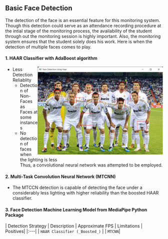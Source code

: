 ## Basic Face Detection
The detection of the face is an essential feature for this monitoring system. Though this detection could serve as an attendance recording procedure at the intial stage of the monitoring process, the availability of the student through out the monitoring session is highly important.
Also, the monitoring system ensures that the student solely does his work. Here is when the detection of multiple faces comes to play.

#### 1. HAAR Classifier with AdaBoost algorithm
<span>
  <img src="../../assets/images/team_photo.png" align="right" width="400" >
</span>

- Less Detection Reliablity
  - Detection of Non-Faces as Faces at some instances
  - No detection of faces when the lighting is less  
Thus, a convolutional neural network was attempted to be employed.

#### 2. Multi-Task Convolution Neural Network (MTCNN)

- The MTCCN detection is capable of detecting the face under a considerably less lighting with higher reliability than the boosted HAAR classifier. 


#### 3. Face Detection Machine Learning Model from MediaPipe Python Package 

| Detection Strategy | Description | Approximate FPS | Limitations | Positives|
|:---|
| `HAAR Classifier (_Boosted_)` |
| `MTCNN`|





